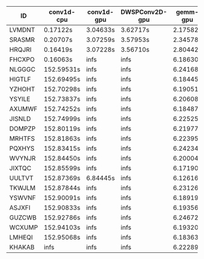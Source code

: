 |ID|conv1d-cpu|conv1d-gpu|DWSPConv2D-gpu|gemm-gpu|avg|
|-|-|-|-|-|-|
|LVMDNT|0.17122s|3.04633s|3.62717s|2.17582s|2.25513s|
|SRASMR|0.20707s|3.07259s|3.57953s|2.34578s|2.30124s|
|HRQJRI|0.16419s|3.07228s|3.56710s|2.80442s|2.40200s|
|FHCXPO|0.16063s|infs|infs|6.18630s|infs|
|NLGGGC|152.59531s|infs|infs|6.24168s|infs|
|HIGTLF|152.69495s|infs|infs|6.18445s|infs|
|YZHOHT|152.70298s|infs|infs|6.19051s|infs|
|YSYILE|152.73837s|infs|infs|6.20608s|infs|
|AXUMWF|152.74252s|infs|infs|6.18487s|infs|
|JISNLD|152.74999s|infs|infs|6.22525s|infs|
|DOMPZP|152.80119s|infs|infs|6.21977s|infs|
|MRHTFS|152.81863s|infs|infs|6.22395s|infs|
|PQXHYS|152.83415s|infs|infs|6.24234s|infs|
|WVYNJR|152.84450s|infs|infs|6.20004s|infs|
|JIXTQC|152.85599s|infs|infs|6.17190s|infs|
|UULTVT|152.87369s|6.84445s|infs|6.12616s|infs|
|TKWJLM|152.87844s|infs|infs|6.23126s|infs|
|YSWVNF|152.90091s|infs|infs|6.18919s|infs|
|ASJXFI|152.90833s|infs|infs|6.19356s|infs|
|GUZCWB|152.92786s|infs|infs|6.24672s|infs|
|WCXUMP|152.94103s|infs|infs|6.19320s|infs|
|LMHEQI|152.95068s|infs|infs|6.18363s|infs|
|KHAKAB|infs|infs|infs|6.22289s|infs|
